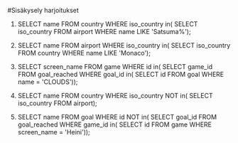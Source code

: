 #Sisäkysely harjoitukset

1. SELECT name FROM country WHERE iso_country in( SELECT iso_country FROM airport WHERE name LIKE 'Satsuma%');

2. SELECT name FROM airport WHERE iso_country in( SELECT iso_country FROM country WHERE name LIKE 'Monaco');

3. SELECT screen_name FROM game WHERE id in( SELECT game_id FROM goal_reached WHERE goal_id in( SELECT id FROM goal WHERE name = 'CLOUDS'));

4. SELECT name FROM country WHERE iso_country NOT in( SELECT iso_country FROM airport);

5. SELECT name FROM goal WHERE id NOT in( SELECT goal_id FROM goal_reached WHERE game_id in( SELECT id FROM game WHERE screen_name = 'Heini'));
